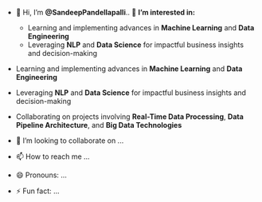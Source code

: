 - 👋 Hi, I’m **@SandeepPandellapalli**..
👀 **I’m interested in:**
   - Learning and implementing advances in **Machine Learning** and **Data Engineering**
   - Leveraging **NLP** and **Data Science** for impactful business insights and decision-making

- Learning and implementing advances in **Machine Learning** and **Data Engineering**
- Leveraging **NLP** and **Data Science** for impactful business insights and decision-making
- Collaborating on projects involving **Real-Time Data Processing**, **Data Pipeline Architecture**, and **Big Data Technologies**
- 💞️ I’m looking to collaborate on ...
- 📫 How to reach me ...
- 😄 Pronouns: ...
- ⚡ Fun fact: ...

<!---
SandeepPandellapalli/SandeepPandellapalli is a ✨ special ✨ repository because its `README.md` (this file) appears on your GitHub profile.
You can click the Preview link to take a look at your changes.
--->
